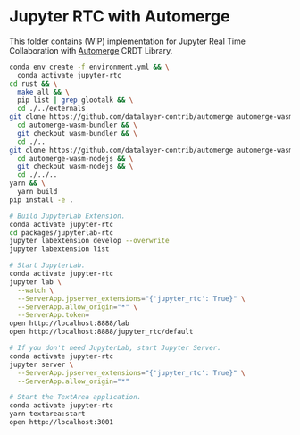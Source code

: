 # Jupyter RTC with Automerge

This folder contains (WIP) implementation for Jupyter Real Time Collaboration with [Automerge](https://github.com/automerge/automerge) CRDT Library.

```bash
conda env create -f environment.yml && \
  conda activate jupyter-rtc
cd rust && \
  make all && \
  pip list | grep glootalk && \
  cd ./../externals
git clone https://github.com/datalayer-contrib/automerge automerge-wasm-bundler && \
  cd automerge-wasm-bundler && \
  git checkout wasm-bundler && \
  cd ./..
git clone https://github.com/datalayer-contrib/automerge automerge-wasm-nodejs && \
  cd automerge-wasm-nodejs && \
  git checkout wasm-nodejs && \
  cd ./../..
yarn && \
  yarn build
pip install -e .
```

```bash
# Build JupyterLab Extension.
conda activate jupyter-rtc
cd packages/jupyterlab-rtc
jupyter labextension develop --overwrite
jupyter labextension list
```

```bash
# Start JupyterLab.
conda activate jupyter-rtc
jupyter lab \
  --watch \
  --ServerApp.jpserver_extensions="{'jupyter_rtc': True}" \
  --ServerApp.allow_origin="*" \
  --ServerApp.token=
open http://localhost:8888/lab
open http://localhost:8888/jupyter_rtc/default
```

```bash
# If you don't need JupyterLab, start Jupyter Server.
conda activate jupyter-rtc
jupyter server \
  --ServerApp.jpserver_extensions="{'jupyter_rtc': True}" \
  --ServerApp.allow_origin="*"
```

```bash
# Start the TextArea application.
conda activate jupyter-rtc
yarn textarea:start
open http://localhost:3001
```
